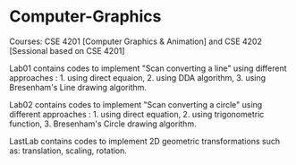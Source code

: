 # Computer-Graphics
Courses: CSE 4201 [Computer Graphics &amp; Animation]   and CSE 4202 [Sessional based on CSE 4201]

Lab01 contains codes to implement "Scan converting a line" using different approaches : 1. using direct equaion, 2. using DDA algorithm, 3. using Bresenham's Line drawing algorithm.

Lab02 contains codes to implement "Scan converting a circle" using different approaches : 1. using direct equation, 2. using trigonometric function, 3. Bresenham's 
Circle drawing algorithm.

LastLab contains codes to implement 2D geometric transformations such as: translation, scaling, rotation. 
